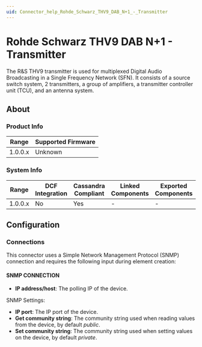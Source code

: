```yaml
---
uid: Connector_help_Rohde_Schwarz_THV9_DAB_N+1_-_Transmitter
---
```


# Rohde Schwarz THV9 DAB N+1 - Transmitter

The R&S THV9 transmitter is used for multiplexed Digital Audio Broadcasting in a Single Frequency Network (SFN). It consists of a source switch system, 2 transmitters, a group of amplifiers, a transmitter controller unit (TCU), and an antenna system.

## About

### Product Info

| Range     | Supported Firmware     |
|-----------|------------------------|
| 1.0.0.x   | Unknown                |

### System Info

| Range     | DCF Integration     | Cassandra Compliant     | Linked Components     | Exported Components     |
|-----------|---------------------|-------------------------|-----------------------|-------------------------|
| 1.0.0.x   | No                  | Yes                     | -                     | -                       |

## Configuration

### Connections

This connector uses a Simple Network Management Protocol (SNMP) connection and requires the following input during element creation:

#### SNMP CONNECTION

- **IP address/host**: The polling IP of the device.

SNMP Settings:

- **IP port**: The IP port of the device.
- **Get community string**: The community string used when reading values from the device, by default *public*.
- **Set community string**: The community string used when setting values on the device, by default *private*.
